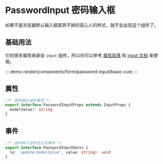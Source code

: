 # PasswordInput 密码输入框

如果不是浏览器默认输入框那弄不掉的恶心人的样式，就不会出现这个组件了。

## 基础用法

它的很多属性继承自 `input` 组件，所以你可以参考 [属性段落](#属性) 和 [input 文档](./input.md) 来使用。

::: demo
render(components/form/password-input/basic.vue)
:::

## 属性

```ts
/** 密码输入组件属性 */
export interface PasswordInputProps extends InputProps {
  modelValue?: string
}
```

## 事件

```ts
/** 密码输入组件定义的事件 */
export interface PasswordInputEmits {
  (e: 'update:modelValue', value: string): void
}
```
